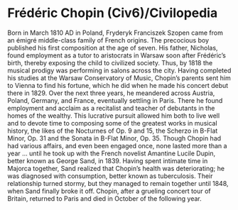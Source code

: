 # Frédéric Chopin (Civ6)/Civilopedia

Born in March 1810 AD in Poland, Fryderyk Franciszek Szopen came from an émigré middle-class family of French origins. The precocious boy published his first composition at the age of seven. His father, Nicholas, found employment as a tutor to aristocrats in Warsaw soon after Frédéric’s birth, thereby exposing the child to civilized society. Thus, by 1818 the musical prodigy was performing in salons across the city.
Having completed his studies at the Warsaw Conservatory of Music, Chopin’s parents sent him to Vienna to find his fortune, which he did when he made his concert debut there in 1829. Over the next three years, he meandered across Austria, Poland, Germany, and France, eventually settling in Paris. There he found employment and acclaim as a recitalist and teacher of debutants in the homes of the wealthy. This lucrative pursuit allowed him both to live well and to devote time to composing some of the greatest works in musical history, the likes of the Nocturnes of Op. 9 and 15, the Scherzo in B-Flat Minor, Op. 31 and the Sonata in B-Flat Minor, Op. 35.
Though Chopin had had various affairs, and even been engaged once, none lasted more than a year … until he took up with the French novelist Amantine Lucile Dupin, better known as George Sand, in 1839. Having spent intimate time in Majorca together, Sand realized that Chopin’s health was deteriorating; he was diagnosed with consumption, better known as tuberculosis. Their relationship turned stormy, but they managed to remain together until 1848, when Sand finally broke it off. Chopin, after a grueling concert tour of Britain, returned to Paris and died in October of the following year.